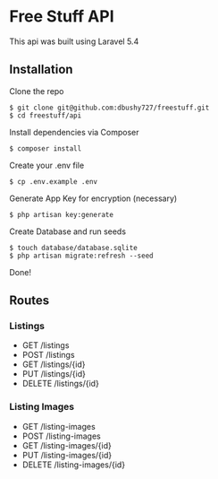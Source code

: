 # Free Stuff API
This api was built using Laravel 5.4

## Installation
Clone the repo

    $ git clone git@github.com:dbushy727/freestuff.git
    $ cd freestuff/api

Install dependencies via Composer

    $ composer install

Create your .env file

    $ cp .env.example .env

Generate App Key for encryption (necessary)

    $ php artisan key:generate

Create Database and run seeds

    $ touch database/database.sqlite
    $ php artisan migrate:refresh --seed

Done!


## Routes

### Listings
- GET /listings
- POST /listings
- GET /listings/{id}
- PUT /listings/{id}
- DELETE /listings/{id}

### Listing Images
- GET /listing-images
- POST /listing-images
- GET /listing-images/{id}
- PUT /listing-images/{id}
- DELETE /listing-images/{id}
